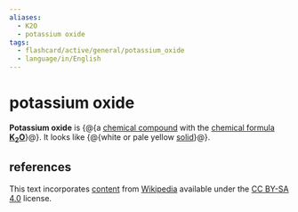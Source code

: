```yaml
---
aliases:
  - K2O
  - potassium oxide
tags:
  - flashcard/active/general/potassium_oxide
  - language/in/English
---
```


# potassium oxide

__Potassium oxide__ is {@{a [chemical compound](chemical%20compound.md) with the [chemical formula](chemical%20formula.md) __[K](potassium.md)<sub>2</sub>[O](oxygen.md)__}@}. It looks like {@{white or pale yellow [solid](solid.md)}@}.

## references

This text incorporates [content](https://en.wikipedia.org/wiki/potassium_oxide) from [Wikipedia](Wikipedia.md) available under the [CC BY-SA 4.0](https://creativecommons.org/licenses/by-sa/4.0/) license.
